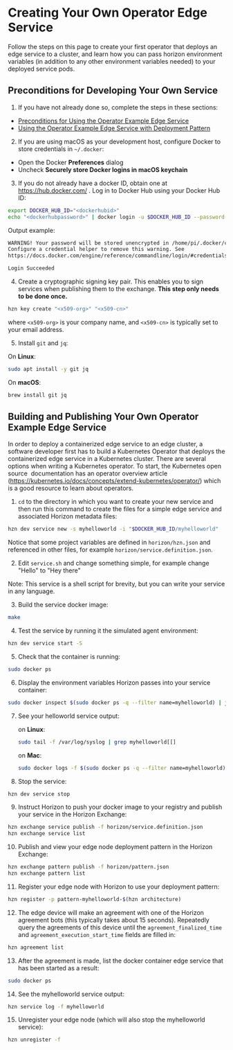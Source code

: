 # Creating Your Own Operator Edge Service

Follow the steps on this page to create your first operator that deploys an edge service to a cluster, and learn how you can pass horizon environment variables (in addition to any other environment variables needed) to your deployed service pods. 

## Preconditions for Developing Your Own Service

1. If you have not already done so, complete the steps in these sections:

  - [Preconditions for Using the Operator Example Edge Service](README.md#preconditions)
  - [Using the Operator Example Edge Service with Deployment Pattern](README.md#using-helloworld-pattern)

2. If you are using macOS as your development host, configure Docker to store credentials in `~/.docker`:

  - Open the Docker **Preferences** dialog
  - Uncheck **Securely store Docker logins in macOS keychain**

3. If you do not already have a docker ID, obtain one at https://hub.docker.com/ . Log in to Docker Hub using your Docker Hub ID:

  ```bash
  export DOCKER_HUB_ID="<dockerhubid>"
  echo "<dockerhubpassword>" | docker login -u $DOCKER_HUB_ID --password-stdin
  ```

  Output example:

  ```bash
  WARNING! Your password will be stored unencrypted in /home/pi/.docker/config.json.
  Configure a credential helper to remove this warning. See
  https://docs.docker.com/engine/reference/commandline/login/#credentials-store

  Login Succeeded
  ```

4. Create a cryptographic signing key pair. This enables you to sign services when publishing them to the exchange. **This step only needs to be done once.**

  ```bash
  hzn key create "<x509-org>" "<x509-cn>"
  ```

  where `<x509-org>` is your company name, and `<x509-cn>` is typically set to your email address.

5. Install `git` and `jq`:

  On **Linux**:

  ```bash
  sudo apt install -y git jq
  ```

  On **macOS**:

  ```bash
  brew install git jq
  ```

## <a id=build-publish-your-op> Building and Publishing Your Own Operator Example Edge Service

In order to deploy a containerized edge service to an edge cluster, a software developer first has to build a Kubernetes Operator that deploys the containerized edge service in a Kubernetes cluster. There are several options when writing a Kubernetes operator. To start, the Kubernetes open source  documentation has an operator overview article (https://kubernetes.io/docs/concepts/extend-kubernetes/operator/) which is a good resource to learn about operators.



1. `cd` to the directory in which you want to create your new service and then run this command to create the files for a simple edge service and associated Horizon metadata files:

  ```bash
  hzn dev service new -s myhelloworld -i "$DOCKER_HUB_ID/myhelloworld"
  ```

  Notice that some project variables are defined in `horizon/hzn.json` and referenced in other files, for example `horizon/service.definition.json`.

2. Edit `service.sh` and change something simple, for example change "Hello" to "Hey there"

  Note: This service is a shell script for brevity, but you can write your service in any language.

3. Build the service docker image:

  ```bash
  make
  ```

4. Test the service by running it the simulated agent environment:

  ```bash
  hzn dev service start -S
  ```

5. Check that the container is running:

  ```bash
  sudo docker ps
  ```

6. Display the environment variables Horizon passes into your service container:

  ```bash
  sudo docker inspect $(sudo docker ps -q --filter name=myhelloworld) | jq '.[0].Config.Env'
  ```

7. See your helloworld service output:

   on **Linux**:

   ```bash
   sudo tail -f /var/log/syslog | grep myhelloworld[[]
   ```

   on **Mac**:

   ```bash
   sudo docker logs -f $(sudo docker ps -q --filter name=myhelloworld)
   ```

8. Stop the service:

  ```bash
  hzn dev service stop
  ```

9. Instruct Horizon to push your docker image to your registry and publish your service in the Horizon Exchange:

  ```bash
  hzn exchange service publish -f horizon/service.definition.json
  hzn exchange service list
  ```

10. Publish and view your edge node deployment pattern in the Horizon Exchange:

  ```bash
  hzn exchange pattern publish -f horizon/pattern.json
  hzn exchange pattern list
  ```

11. Register your edge node with Horizon to use your deployment pattern:

  ```bash
  hzn register -p pattern-myhelloworld-$(hzn architecture)
  ```

12. The edge device will make an agreement with one of the Horizon agreement bots (this typically takes about 15 seconds). Repeatedly query the agreements of this device until the `agreement_finalized_time` and `agreement_execution_start_time` fields are filled in:

  ```bash
  hzn agreement list
  ```

13. After the agreement is made, list the docker container edge service that has been started as a result:

  ```bash
  sudo docker ps
  ```

14. See the myhelloworld service output:

``` bash
hzn service log -f myhelloworld
```

15. Unregister your edge node (which will also stop the myhelloworld service):

  ```bash
  hzn unregister -f
  ```
